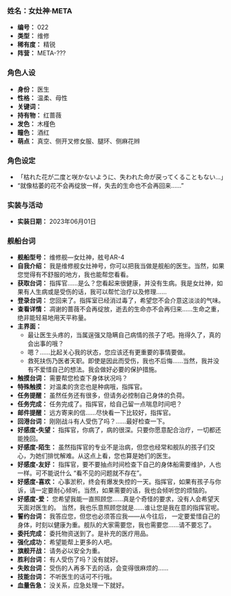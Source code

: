 ### 姓名：女灶神·META
* **编号：** 022
* **类型：** 维修
* **稀有度：** 精锐
* **阵营：** META-???


### 角色人设
* **身份：** 医生
* **性格：** 温柔、母性
* **关键词：** 
* **持有物：** 红蔷薇
* **发色：** 木槿色
* **瞳色：** 酒红
* **萌点：** 真空、侧开叉修女服、腿环、侧麻花辫


### 角色设定
* 「枯れた花が二度と咲かないように、失われた命が戻ってくることもない…」
* “就像枯萎的花不会再绽放一样，失去的生命也不会再回来……”


### 实装与活动
* **实装日期：** 2023年06月01日


### 舰船台词
* **舰船型号：** 维修舰—女灶神，舷号AR-4
* **自我介绍：** 我是维修舰女灶神号，你可以把我当做是舰船的医生。当然，如果您觉得有不舒服的地方，我也能帮您看看。
* **获取台词：** 指挥官……是么？您看起来很健康，并没有生病。我是女灶神，如果有人生病或是受伤的话，我可以帮忙治疗以及修理……
* **登录台词：** 您回来了。指挥室已经消过毒了，希望您不会介意这淡淡的气味。
* **查看详情：** 凋谢的蔷薇不会再绽放，逝去的生命亦不会再归来……生命之重，绝非能轻易地用天平称量。
* **主界面：**
  * 最让医生头疼的，当属逞强又隐瞒自己病情的孩子了吧。拖得久了，真的会出事的哦？
  * 嗯？……比起关心我的状态，您应该还有更重要的事情要做。
  * 救死扶伤乃医者天职。即使是因此而受伤，我也不后悔……当然，我并没有不爱惜自己的想法。我会做好必要的保护措施。
* **触摸台词：** 需要帮您检查下身体状况吗？
* **特殊触摸：** 对温柔的贪恋也是种病哦，指挥官。
* **任务提醒：** 虽然任务还有很多，但请务必控制自己身体的负荷。
* **任务完成：** 任务完成了。指挥官，给自己留一点喘息时间吧？
* **邮件提醒：** 远方寄来的信……尽快看一下比较好，指挥官。
* **回港台词：** 刚刚战斗有人受伤了吗？……最好检查一下。
* **好感度-失望：** 指挥官，你病了，病的很深。只要你愿意配合治疗，一切都还能挽回。
* **好感度-陌生：** 虽然指挥官的专业不是治病，但您也经常和舰队的孩子们交心，为她们排忧解难。从这点上看，您也算是她们的医生。
* **好感度-友好：** 指挥官，要不要抽点时间检查下自己的身体船需要维护，人也一样。可不能说什么 “看不见的问题就不存在”。
* **好感度-喜欢：** 心事淤积，终会有爆发失控的一天。指挥官，如果有孩子与你诉，请一定要耐心倾听。当然，如果需要的话，我也会倾听您的烦恼的。
* **好感度-爱：** 您希望我能一直照顾您……真是个奇怪的要求，没有人会希望天天面对医生的。 当然，我也乐意照顾您就是……谁让您是我在意的指挥官呢。
* **誓约台词：** 我答应您，但您也必须答应我——从今往后， 一定要爱惜自己的身体，时刻以健康为重。舰队的大家需要您，我也需要您……请不要忘了。
* **委托完成：** 委托物资送到了。是补充的医疗用品。
* **强化成功：** 希望能帮上更多的人吧。
* **旗舰开战：** 请务必以安全为重。
* **胜利台词：** 有人受伤了吗？没有就好。
* **失败台词：** 受伤的人再多下去的话，会变得很麻烦的……
* **技能台词：** 不听医生的话可不行哦。
* **血量告急：** 没关系，应急处理一下就好。
